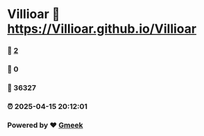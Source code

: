 # Villioar :link: https://Villioar.github.io/Villioar 
### :page_facing_up: [2](https://Villioar.github.io/Villioar/tag.html) 
### :speech_balloon: 0 
### :hibiscus: 36327 
### :alarm_clock: 2025-04-15 20:12:01 
### Powered by :heart: [Gmeek](https://github.com/Meekdai/Gmeek)
